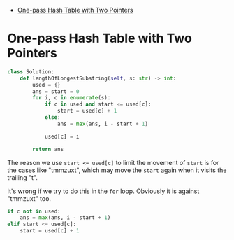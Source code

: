 - [One-pass Hash Table with Two Pointers](#One-pass-Hash-Table-with-Two-Pointers)


# One-pass Hash Table with Two Pointers

```python
class Solution:
    def lengthOfLongestSubstring(self, s: str) -> int:
        used = {}
        ans = start = 0
        for i, c in enumerate(s):
            if c in used and start <= used[c]:
                start = used[c] + 1
            else:
                ans = max(ans, i - start + 1)

            used[c] = i

        return ans
```

The reason we use `start <= used[c]` to limit the movement of `start` is for the cases like "tmmzuxt", which may move the `start` again when it visits the trailing "t". 

It's wrong if we try to do this in the `for` loop. Obviously it is against "tmmzuxt" too.

```python
if c not in used:
    ans = max(ans, i - start + 1)
elif start <= used[c]:
    start = used[c] + 1
```
